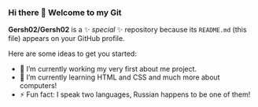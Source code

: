 ### Hi there 👋 Welcome to my Git

**Gersh02/Gersh02** is a ✨ _special_ ✨ repository because its `README.md` (this file) appears on your GitHub profile.

Here are some ideas to get you started:

- 🔭 I’m currently working my very first about me project.
- 🌱 I’m currently learning HTML and CSS and much more about computers!
- ⚡ Fun fact: I speak two languages, Russian happens to be one of them!
